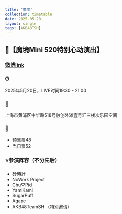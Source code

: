 ```yaml
---
title: "魔境"
collection: timetable
date: 2025-05-20
layout: single
tags: [AKB48TSH]
---
```


## 🔮【魔境Mini 520特别心动演出】

### [微博link](https://weibo.com/7921113564/PrKKFd9hf#comment)

### ⏰

2025年5月20日，LIVE时间19:30 - 21:00
### 📍

上海市黄浦区中华路518号融创外滩壹号汇三楼次乐园空间
### 🎫
- 预售票48
- 当日票52
### ⭐参演阵容（不分先后）
- 砂時計
- NoWork Project
- Chu♡Pid
- YamiKami
- SugarPuff
- Agape
- AKB48TeamSH （特别邀请）